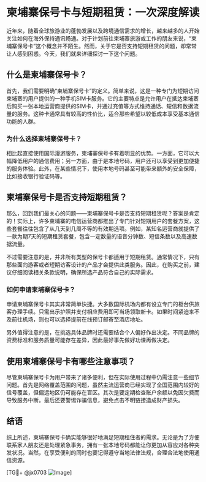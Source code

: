 # 柬埔寨保号卡与短期租赁：一次深度解读

近年来，随着全球旅游业的蓬勃发展以及跨境通信需求的增长，越来越多的人开始关注如何在海外保持通讯畅通。对于计划前往柬埔寨旅游或工作的朋友来说，“柬埔寨保号卡”这个概念并不陌生。然而，关于它是否支持短期租赁的问题，却常常让人感到困惑。今天，我们就来详细探讨一下这个问题。

## 什么是柬埔寨保号卡？

首先，我们需要明确“柬埔寨保号卡”的定义。简单来说，这是一种专门为短期访问柬埔寨的用户提供的一种手机SIM卡服务。它的主要特点是允许用户在抵达柬埔寨后购买一张本地运营商提供的SIM卡，并通过充值等方式维持通话、短信和数据流量的服务。这种卡通常具有较高的性价比，适合那些希望以较低成本享受基本通信功能的人群。

### 为什么选择柬埔寨保号卡？

相比起直接使用国际漫游服务，柬埔寨保号卡有着明显的优势。一方面，它可以大幅降低用户的通信费用；另一方面，由于是本地号码，用户还可以享受到更加便捷的服务体验。此外，在某些情况下，使用本地号码甚至可能带来额外的安全保障，比如接收银行验证码等。

## 柬埔寨保号卡是否支持短期租赁？

那么，回到我们最关心的问题——柬埔寨保号卡是否支持短期租赁呢？答案是肯定的！实际上，许多柬埔寨的电信运营商都推出了专门针对短期用户的套餐方案，这些套餐往往包含了从几天到几周不等的有效期选项。例如，某知名运营商就提供了一款为期7天的短期租赁套餐，包含一定数量的语音分钟数、短信条数以及高速数据流量。

不过需要注意的是，并非所有类型的保号卡都适用于短期租赁。通常情况下，只有那些面向游客或者短期访客设计的产品才会提供此类服务。因此，在购买之前，建议仔细阅读相关条款说明，确保所选产品符合自己的实际需求。

### 如何申请柬埔寨保号卡？

申请柬埔寨保号卡其实非常简单快捷。大多数国际机场内都有设立专门的柜台供旅客办理手续。只需出示护照并支付相应费用即可当场领取新卡。如果时间紧迫来不及前往机场，则也可以选择提前在线预订邮寄至酒店地址。

另外值得注意的是，在挑选具体品牌时还需要结合个人偏好作出决定。不同品牌的资费标准和服务质量可能存在差异，因此最好事先做好功课再做决定。

## 使用柬埔寨保号卡有哪些注意事项？

尽管柬埔寨保号卡为用户带来了诸多便利，但在实际使用过程中仍需注意一些细节问题。首先是网络覆盖范围的问题，虽然主流运营商已经实现了全国范围内较好的信号覆盖，但偏远地区仍可能存在盲区。其次是要定期检查账户余额以免因欠费而导致服务中断。最后还要警惕诈骗信息，避免点击不明链接造成财产损失。

## 结语

综上所述，柬埔寨保号卡确实能够很好地满足短期租住者的需求。无论是为了方便联系家人朋友还是处理紧急事务，拥有一张本地号码都能让你更加从容应对各种突发状况。当然，在享受便利的同时也要记得遵守当地法律法规，合理合法地使用通信资源。

[TG💪+ @jx0703 ![Image](https://github.com/user-attachments/assets/dbca1d08-cadb-493c-b0ec-ad6f7a83f270)]